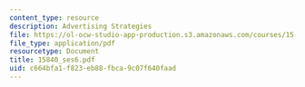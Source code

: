 ```yaml
---
content_type: resource
description: Advertising Strategies
file: https://ol-ocw-studio-app-production.s3.amazonaws.com/courses/15-840-special-seminar-in-marketing-marketing-management-spring-2004/c664bfa1f823eb88fbca9c07f640faad_15840_ses6.pdf
file_type: application/pdf
resourcetype: Document
title: 15840_ses6.pdf
uid: c664bfa1-f823-eb88-fbca-9c07f640faad
---
```

